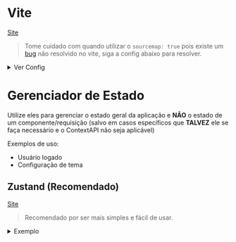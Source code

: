 # Vite
[Site](https://vitejs.dev/)

> Tome cuidado com quando utilizar o `sourcemap: true` pois existe um [bug](https://github.com/vitejs/vite/issues/2433) 
> não resolvido no vite, siga a config abaixo para resolver.

<details>
  <summary>Ver Config</summary>

  1. No package.json adicione `max_old_space_size` antes do `vite build`:
  ```diff
  {
    "scripts": {
  -    "build": "vite build"
  +    "build": "NODE_OPTIONS=\"--max_old_space_size=8192\" vite build"
    }
  }
  ```
  
  2. Adicione as configurações a seguir.
  ```ts
    // vite.config.ts
  import { cpus } from 'os';
  import path from 'path';

  import { sentryVitePlugin } from '@sentry/vite-plugin';
  import react from '@vitejs/plugin-react-swc';
  import { defineConfig } from 'vite';
  import tsconfigPaths from 'vite-tsconfig-paths';

  export default defineConfig({
    server: { open: true },
    build: {
      sourcemap: true,
      rollupOptions: { // 1. Fix soucemap build
        maxParallelFileOps: Math.max(1, cpus().length - 1),
        output: {
          manualChunks: id => (id.includes('node_modules') ? 'vendor' : undefined),
          sourcemapIgnoreList: relativeSourcePath => path.normalize(relativeSourcePath).includes('node_modules')
        }
      }
    },
    plugins: [
      tsconfigPaths(),
      react(),
      sentryVitePlugin({
        org: 'tracers',
        project: 'tracers-front',
        authToken: process.env.SENTRY_AUTHTOKEN
      }),
      { // 2. Fix soucemap build
        name: 'sourcemap-exclude',
        transform(code: string, id: string) {
          return id.includes('node_modules') ? { code, map: { mappings: '' } } : undefined;
        }
      }
    ]
  });
  ```
</details>

# Gerenciador de Estado

Utilize eles para gerenciar o estado geral da aplicação e **NÃO** o estado de um componente/requisição 
(salvo em casos específicos que **TALVEZ** ele se faça necessário e o ContextAPI não seja aplicável)

Exemplos de uso:
* Usuário logado
* Configuração de tema


## Zustand (Recomendado)
[Site](https://github.com/pmndrs/zustand)

> Recomendado por ser mais simples e fácil de usar.

<details>
  <summary>Exemplo</summary>

```tsx
import { create } from 'zustand'

type Store = {
  count: number
  inc: () => void
}

const useStore = create<Store>()((set) => ({
  count: 1,
  inc: () => set((state) => ({ count: state.count + 1 })),
}));

function Counter() {
  const { count, inc } = useStore()

  return (
    <div>
      <span>{count}</span>
      <button onClick={inc}>one up</button>
    </div>
  )
}
```
</detail>

<details>
  <summary>Exemplo Avançado</summary>

```ts
import { create } from 'zustand';
import { combine, persist } from 'zustand/middleware';

const useAuthStore = create(
  persist( // persiste no localStorage
    combine( // Facilita o uso com o typescript
      {
        accessToken: null as string | null,
        refreshToken: null as string | null
      },
      (set, get) => ({
        isAuthenticated() {
          return !!get()?.accessToken;
        },
        currentUser() {
          const user = decodeToken(get()?.accessToken);
          if (!user) return null;

          return user;
        },
        setTokens(accessToken: string, refreshToken: string) {
          set({ accessToken, refreshToken });
        },
        clear() {
          set({ accessToken: null, refreshToken: null });
        }
      })
    ),
    { name: 'auth-storage' } // no do item no localstorage
  )
);

export default useAuthStore;

/// Componente
const user = useAuthStore(state => state.currentUser());
```
</details>

## Redux Toolkit (legado)

[Site](https://redux-toolkit.js.org/)

<details>
  <summary>Exemplo</summary>

```tsx
import { createSlice, configureStore, PayloadAction } from '@reduxjs/toolkit';

declare module 'react-redux' {
  export interface DefaultRootState extends RootState {}
}

export const authTokenSlice = createSlice({
  name: 'authToken',
  initialState: { value: localStorage.getItem('auth-token') ?? null },
  reducers: {
    set: (state, { payload: newToken }: PayloadAction<string>) => {
      localStorage.setItem('auth-token', newToken);
      state.value = newToken;
    },
    clear: state => {
      localStorage.removeItem('auth-token');
      state.value = null;
    }
  }
});

export const store = configureStore({
  reducer: {
    authToken: authTokenSlice.reducer
  }
});

export type RootState = ReturnType<typeof store.getState>;
export type AppDispatch = typeof store.dispatch;

export const selectorIsAuthenticated = createSelector(
  (state: RootState) => state.authToken.value,
  token => !!token
);

// App.tsx
const App = memo(() => {
  return (
    <Provider store={store}>
      { /* -- your app */}
    </Provider>
  )
});
```
</details>

